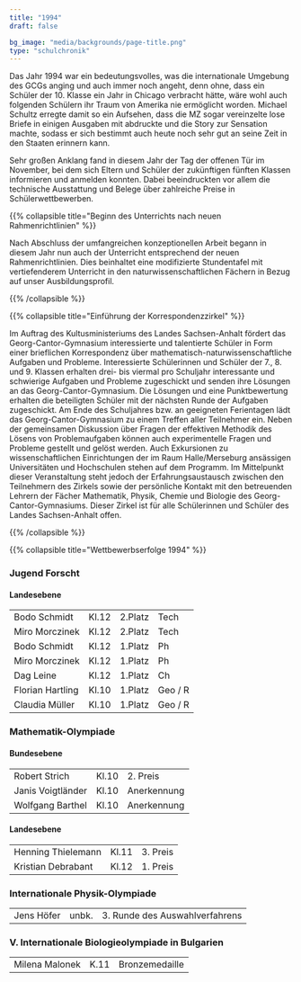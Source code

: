 ```yaml
---
title: "1994"
draft: false

bg_image: "media/backgrounds/page-title.png"
type: "schulchronik"
---
```




Das Jahr 1994 war ein bedeutungsvolles, was die internationale Umgebung des GCGs anging und auch immer noch angeht, denn ohne, dass ein Schüler der 10. Klasse ein Jahr in Chicago verbracht hätte, wäre wohl auch folgenden Schülern ihr Traum von Amerika nie ermöglicht worden. Michael Schultz erregte damit so ein Aufsehen, dass die MZ sogar vereinzelte lose Briefe in einigen Ausgaben mit abdruckte und die Story zur Sensation machte, sodass er sich bestimmt auch heute noch sehr gut an seine Zeit in den Staaten erinnern kann.

Sehr großen Anklang fand in diesem Jahr der Tag der offenen Tür im November, bei dem sich Eltern und Schüler der zukünftigen fünften Klassen informieren und anmelden konnten. Dabei beeindruckten vor allem die technische Ausstattung und Belege über zahlreiche Preise in Schülerwettbewerben.

{{% collapsible  title="Beginn des Unterrichts nach neuen Rahmenrichtlinien" %}}

Nach Abschluss der umfangreichen konzeptionellen Arbeit begann in diesem Jahr nun auch der Unterricht entsprechend der neuen Rahmenrichtlinien. Dies beinhaltet eine modifizierte Stundentafel mit vertiefenderem Unterricht in den naturwissenschaftlichen Fächern in Bezug auf unser Ausbildungsprofil.

{{% /collapsible %}}

{{% collapsible  title="Einführung der Korrespondenzzirkel" %}}

Im Auftrag des Kultusministeriums des Landes Sachsen-Anhalt fördert das Georg-Cantor-Gymnasium interessierte und talentierte Schüler in Form einer brieflichen Korrespondenz über mathematisch-naturwissenschaftliche Aufgaben und Probleme. Interessierte Schülerinnen und Schüler der 7., 8. und 9. Klassen erhalten drei- bis viermal pro Schuljahr interessante und schwierige Aufgaben und Probleme zugeschickt und senden ihre Lösungen an das Georg-Cantor-Gymnasium. Die Lösungen und eine Punktbewertung erhalten die beteiligten Schüler mit der nächsten Runde der Aufgaben zugeschickt. Am Ende des Schuljahres bzw. an geeigneten Ferientagen lädt das Georg-Cantor-Gymnasium zu einem Treffen aller Teilnehmer ein. Neben der gemeinsamen Diskussion über Fragen der effektiven Methodik des Lösens von Problemaufgaben können auch experimentelle Fragen und Probleme gestellt und gelöst werden. Auch Exkursionen zu wissenschaftlichen Einrichtungen der im Raum Halle/Merseburg ansässigen Universitäten und Hochschulen stehen auf dem Programm. Im Mittelpunkt dieser Veranstaltung steht jedoch der Erfahrungsaustausch zwischen den Teilnehmern des Zirkels sowie der persönliche Kontakt mit den betreuenden Lehrern der Fächer Mathematik, Physik, Chemie und Biologie des Georg-Cantor-Gymnasiums. Dieser Zirkel ist für alle Schülerinnen und Schüler des Landes Sachsen-Anhalt offen.

{{% /collapsible %}}

{{% collapsible  title="Wettbewerbserfolge 1994" %}}

### Jugend Forscht

#### Landesebene

|||||
|-|-|-|-|
|Bodo Schmidt|Kl.12|2.Platz|Tech|
|Miro Morczinek|Kl.12|2.Platz|Tech|
|Bodo Schmidt|Kl.12|1.Platz|Ph|
|Miro Morczinek|Kl.12|1.Platz|Ph|
|Dag Leine|Kl.12|1.Platz|Ch|
|Florian Hartling|Kl.10|1.Platz|Geo / R|
|Claudia Müller|Kl.10|1.Platz|Geo / R|

### Mathematik-Olympiade

#### Bundesebene

||||
|-|-|-|
|Robert Strich|Kl.10|2. Preis|
|Janis Voigtländer|Kl.10|Anerkennung|
|Wolfgang Barthel|Kl.10|Anerkennung|

#### Landesebene

||||
|-|-|-|
|Henning Thielemann|Kl.11|3. Preis|
|Kristian Debrabant|Kl.12|1. Preis|

### Internationale Physik-Olympiade

||||
|-|-|-|
|Jens Höfer|unbk.|3. Runde des Auswahlverfahrens|

### V. Internationale Biologieolympiade in Bulgarien

||||
|-|-|-|
|Milena Malonek|K.11|Bronzemedaille|
